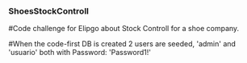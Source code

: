 ### ShoesStockControll
#Code challenge for Elipgo about Stock Controll for a shoe company.

#When the code-first DB is created 2 users are seeded, 'admin' and 'usuario' both with Password: 'Password1!'